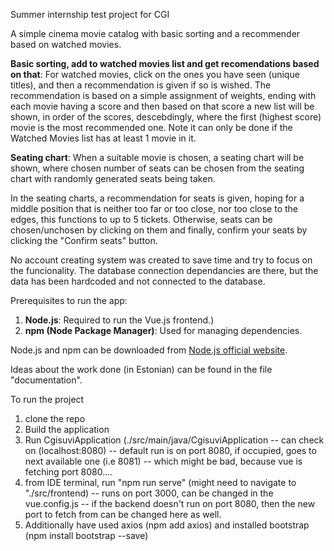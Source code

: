 Summer internship test project for CGI


A simple cinema movie catalog with basic sorting and a recommender based on watched movies.  

**Basic sorting, add to watched movies list and get recomendations based on that**:
For watched movies, click on the ones you have seen (unique titles), and then a recommendation is given if so is wished.
The recommendation is based on a simple assignment of weights, ending with each movie having a score and then based on that score a new list will be shown, in order of the scores, descebdingly, where the first (highest score) movie is the most recommended one. Note it can only be done if the Watched Movies list has at least 1 movie in it.  

**Seating chart**:
When a suitable movie is chosen, a seating chart will be shown, where chosen number of seats can be chosen from the seating chart with randomly generated seats being taken.


In the seating charts, a recommendation for seats is given, hoping for a middle position that is neither too far or too close, nor too close to the edges,
this functions to up to 5 tickets. Otherwise, seats can be chosen/unchosen by clicking on them and finally, confirm your seats by clicking the "Confirm seats" button.  


No account creating system was created to save time and try to focus on the funcionality. The database connection dependancies are there, but the data has been hardcoded and not connected to the database.

Prerequisites to run the app:
1) **Node.js**: Required to run the Vue.js frontend.)
2) **npm (Node Package Manager)**: Used for managing dependencies.

Node.js and npm can be downloaded from [Node.js official website](https://nodejs.org/).

Ideas about the work done (in Estonian) can be found in the file "documentation".


To run the project
1) clone the repo
2) Build the application
3) Run CgisuviApplication (./src/main/java/CgisuviApplication
    -- can check on (localhost:8080)
    -- default run is on port 8080, if occupied, goes to next available one (i.e 8081)
    -- which might be bad, because vue is fetching port 8080....
4) from IDE terminal, run "npm run serve" (might need to navigate to "./src/frontend)
    -- runs on port 3000, can be changed in the vue.config.js
    -- if the backend doesn't run on port 8080, then the new port to fetch from can be changed here as well.
5) Additionally have used axios (npm add axios) and installed bootstrap (npm install bootstrap --save)
